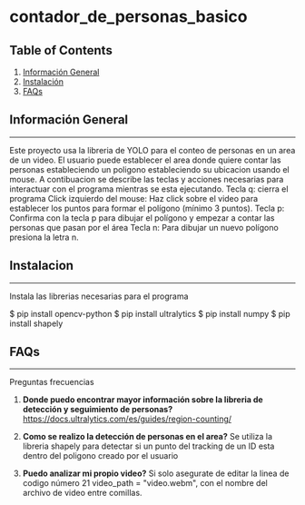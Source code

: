 # contador_de_personas_basico

## Table of Contents
1. [Información General](#general-info)
2. [Instalación](#installation)
4. [FAQs](#faqs)
## Información General
***
Este proyecto usa la libreria de YOLO para el conteo de personas en un area de un video. El usuario puede establecer el area donde quiere contar las personas estableciendo un poligono estableciendo su ubicacion usando el mouse. A contibuacion se describe las teclas y acciones necesarias para interactuar con el programa mientras se esta ejecutando. 
Tecla q: cierra el programa
Click izquierdo del mouse: Haz click sobre el video para establecer los puntos para formar el polígono (mínimo 3 puntos).
Tecla p: Confirma con la tecla p para dibujar el polígono y empezar a contar las personas que pasan por el área
Tecla n: Para dibujar un nuevo polígono presiona la letra n.

## Instalacion
***
Instala las librerias necesarias para el programa 

$ pip install opencv-python
$ pip install ultralytics
$ pip install numpy
$ pip install shapely

## FAQs
***
Preguntas frecuencias
1. **Donde puedo encontrar mayor información sobre la libreria de detección y seguimiento de personas?**
https://docs.ultralytics.com/es/guides/region-counting/
2. **Como se realizo la detección de personas en el area?** 
Se utiliza la libreria shapely para detectar si un punto del tracking de un ID esta dentro del poligono creado por el usuario

3. **Puedo analizar mi propio video?**
Si solo asegurate de editar la linea de codigo número 21 video_path = "video.webm", con el nombre del archivo de video entre comillas. 


